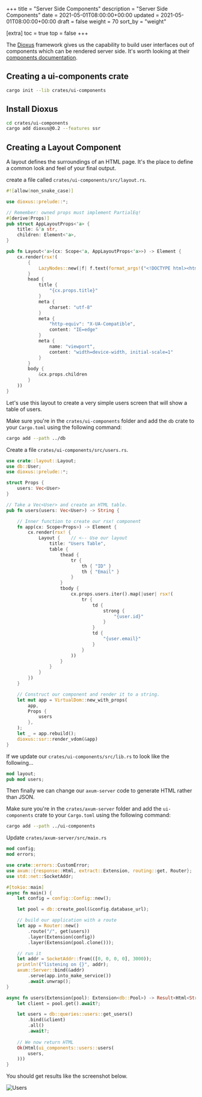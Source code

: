 +++
title = "Server Side Components"
description = "Server Side Components"
date = 2021-05-01T08:00:00+00:00
updated = 2021-05-01T08:00:00+00:00
draft = false
weight = 70
sort_by = "weight"


[extra]
toc = true
top = false
+++

The [Dioxus](https://dioxuslabs.com/) framework gives us the capability to build user interfaces out of components which can be rendered server side. It's worth looking at their [components documentation](https://dioxuslabs.com/guide/components/index.html).

## Creating a ui-components crate

```sh
cargo init --lib crates/ui-components
```

## Install Dioxus

```sh
cd crates/ui-components
cargo add dioxus@0.2 --features ssr
```

## Creating a Layout Component

A layout defines the surroundings of an HTML page. It's the place to define a common look and feel of your final output. 

create a file called `crates/ui-components/src/layout.rs`.

```rust
#![allow(non_snake_case)]

use dioxus::prelude::*;

// Remember: owned props must implement PartialEq!
#[derive(Props)]
pub struct AppLayoutProps<'a> {
    title: &'a str,
    children: Element<'a>,
}

pub fn Layout<'a>(cx: Scope<'a, AppLayoutProps<'a>>) -> Element {
    cx.render(rsx!(
        {
            LazyNodes::new(|f| f.text(format_args!("<!DOCTYPE html><html lang='en'>")))
        }
        head {
            title {
                "{cx.props.title}"
            }
            meta {
                charset: "utf-8"
            }
            meta {
                "http-equiv": "X-UA-Compatible",
                content: "IE=edge"
            }
            meta {
                name: "viewport",
                content: "width=device-width, initial-scale=1"
            }
        }
        body {
            &cx.props.children
        }
    ))
}
```

Let's use this layout to create a very simple users screen that will show a table of users.

Make sure you're in the `crates/ui-components` folder and add the `db` crate to your `Cargo.toml` using the following command:

```sh
cargo add --path ../db
```

Create a file `crates/ui-components/src/users.rs`.

```rust
use crate::layout::Layout;
use db::User;
use dioxus::prelude::*;

struct Props {
    users: Vec<User>
}

// Take a Vec<User> and create an HTML table.
pub fn users(users: Vec<User>) -> String {

    // Inner function to create our rsx! component
    fn app(cx: Scope<Props>) -> Element {
        cx.render(rsx! {
            Layout {    // <-- Use our layout
                title: "Users Table",
                table {
                    thead {
                        tr {
                            th { "ID" }
                            th { "Email" }
                        }
                    }
                    tbody {
                        cx.props.users.iter().map(|user| rsx!(
                            tr {
                                td {
                                    strong {
                                        "{user.id}"
                                    }
                                }
                                td {
                                    "{user.email}"
                                }
                            }
                        ))
                    }
                }
            }
        })
    }

    // Construct our component and render it to a string.
    let mut app = VirtualDom::new_with_props(
        app,
        Props {
            users
        },
    );
    let _ = app.rebuild();
    dioxus::ssr::render_vdom(&app)
}
```

If we update our `crates/ui-components/src/lib.rs` to look like the following...

```rust
mod layout;
pub mod users;
```

Then finally we can change our `axum-server` code to generate HTML rather than JSON.

Make sure you're in the `crates/axum-server` folder and add the `ui-components` crate to your `Cargo.toml` using the following command:

```sh
cargo add --path ../ui-components
```

Update `crates/axum-server/src/main.rs`

```rust
mod config;
mod errors;

use crate::errors::CustomError;
use axum::{response::Html, extract::Extension, routing::get, Router};
use std::net::SocketAddr;

#[tokio::main]
async fn main() {
    let config = config::Config::new();

    let pool = db::create_pool(&config.database_url);

    // build our application with a route
    let app = Router::new()
        .route("/", get(users))
        .layer(Extension(config))
        .layer(Extension(pool.clone()));

    // run it
    let addr = SocketAddr::from(([0, 0, 0, 0], 3000));
    println!("listening on {}", addr);
    axum::Server::bind(&addr)
        .serve(app.into_make_service())
        .await.unwrap();
}

async fn users(Extension(pool): Extension<db::Pool>) -> Result<Html<String>, CustomError> {
    let client = pool.get().await?;

    let users = db::queries::users::get_users()
        .bind(&client)
        .all()
        .await?;
    
    // We now return HTML
    Ok(Html(ui_components::users::users(
        users,
    )))
}
```

You should get results like the screenshot below.

![Users](/layout-screenshot.png)

